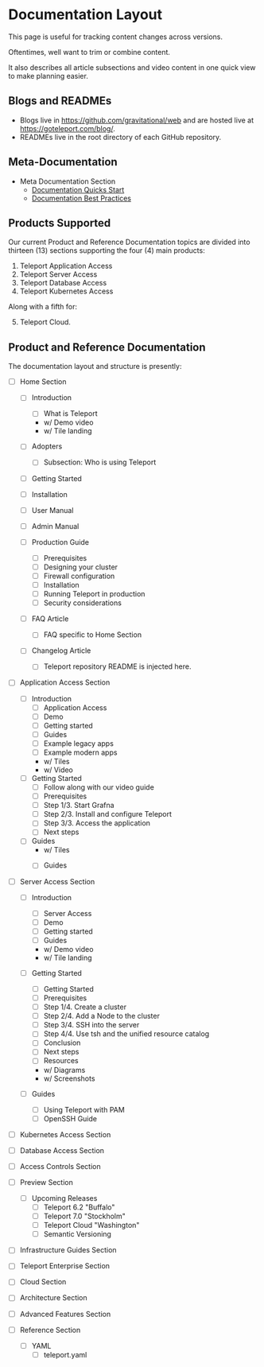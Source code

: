 # Documentation Layout

This page is useful for tracking content changes across versions.

Oftentimes, well want to trim or combine content.

It also describes all article subsections and video content in one quick view to make planning easier.

## Blogs and READMEs

- Blogs live in https://github.com/gravitational/web and are hosted live at https://goteleport.com/blog/.
- READMEs live in the root directory of each GitHub repository.

## Meta-Documentation

- Meta Documentation Section
  - [Documentation Quicks Start](https://goteleport.com/docs/docs/)
  - [Documentation Best Practices](https://goteleport.com/docs/docs/best-practices/)

## Products Supported

Our current Product and Reference Documentation topics are divided into thirteen (13) sections supporting the four (4) main products: 

1. Teleport Application Access
2. Teleport Server Access
3. Teleport Database Access
4. Teleport Kubernetes Access 

Along with a fifth for:

5. Teleport Cloud.

## Product and Reference Documentation

The documentation layout and structure is presently:

- [ ] Home Section
    - [ ]  Introduction
        - [ ] What is Teleport
        - w/ Demo video
        - w/ Tile landing

    - [ ] Adopters
        - [ ] Subsection: Who is using Teleport

    - [ ]  Getting Started
 
    - [ ] Installation

    - [ ] User Manual

    - [ ] Admin Manual

    - [ ] Production Guide
        - [ ] Prerequisites
        - [ ] Designing your cluster
        - [ ] Firewall configuration
        - [ ] Installation
        - [ ] Running Teleport in production
        - [ ] Security considerations

    - [ ] FAQ Article
        - [ ] FAQ specific to Home Section

    - [ ] Changelog Article
        - [ ] Teleport repository README is injected here.

- [ ] Application Access Section
    - [ ] Introduction
        - [ ] Application Access
        - [ ] Demo
        - [ ] Getting started
        - [ ] Guides
        - [ ] Example legacy apps
        - [ ] Example modern apps
        - w/ Tiles
        - w/ Video
   - [ ] Getting Started
        - [ ] Follow along with our video guide
        - [ ] Prerequisites
        - [ ] Step 1/3. Start Grafna
        - [ ] Step 2/3. Install and configure Teleport
        - [ ] Step 3/3. Access the application
        - [ ] Next steps
    - [ ] Guides
        - w/ Tiles
        - [ ] Guides


- [ ] Server Access Section
    - [ ] Introduction
        - [ ] Server Access
        - [ ] Demo
        - [ ] Getting started
        - [ ] Guides
        - w/ Demo video
        - w/ Tile landing

    - [ ] Getting Started
        - [ ] Getting Started
        - [ ] Prerequisites
        - [ ] Step 1/4. Create a cluster
        - [ ] Step 2/4. Add a Node to the cluster
        - [ ] Step 3/4. SSH into the server
        - [ ] Step 4/4. Use tsh and the unified resource catalog
        - [ ] Conclusion
        - [ ] Next steps
        - [ ] Resources
        - w/ Diagrams
        - w/ Screenshots

    - [ ] Guides
        - [ ] Using Teleport with PAM
        - [ ] OpenSSH Guide

- [ ] Kubernetes Access Section

- [ ] Database Access Section

- [ ] Access Controls Section

- [ ] Preview Section
    - [ ] Upcoming Releases
        - [ ] Teleport 6.2 "Buffalo"
        - [ ] Teleport 7.0 "Stockholm"
        - [ ] Teleport Cloud "Washington"
        - [ ] Semantic Versioning

- [ ] Infrastructure Guides Section

- [ ] Teleport Enterprise Section

- [ ] Cloud Section

- [ ] Architecture Section

- [ ] Advanced Features Section

- [ ] Reference Section
    - [ ] YAML
        - [ ] teleport.yaml